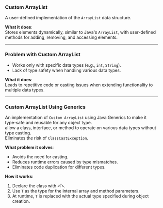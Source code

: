 ### **Custom ArrayList**   
A user-defined implementation of the `ArrayList` data structure.    

**What it does**:  
Stores elements dynamically, similar to Java's `ArrayList`, with user-defined methods for adding, removing, and accessing elements.   

---

### **Problem with Custom ArrayList**  
- Works only with specific data types (e.g., `int`, `String`).  
- Lack of type safety when handling various data types.  

**What it does**:  
Leads to repetitive code or casting issues when extending functionality to multiple data types.  

---

### **Custom ArrayList Using Generics**   
An implementation of `Custom ArrayList` using Java Generics to make it type-safe and reusable for any object type.   
allow a class, interface, or method to operate on various data types without type casting.  
Eliminates the risk of `ClassCastException`.

**What problem it solves**:  
- Avoids the need for casting.  
- Reduces runtime errors caused by type mismatches.  
- Eliminates code duplication for different types.  

**How it works**:  
1. Declare the class with `<T>`.  
2. Use `T` as the type for the internal array and method parameters.  
3. At runtime, `T` is replaced with the actual type specified during object creation.
